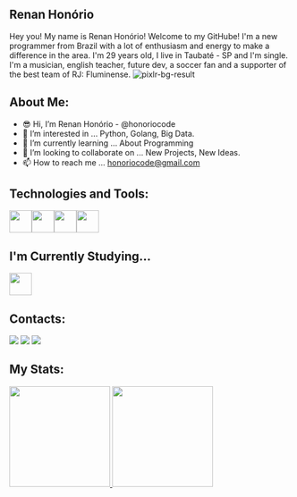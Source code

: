 ## Renan Honório                   

Hey you! My name is Renan Honório! Welcome to my GitHube!
I'm a new programmer from Brazil with a lot of enthusiasm and energy to make a difference in the area. I'm 29 years old, I live in Taubaté - SP and I'm single. I'm a musician, english teacher, future dev, a soccer fan and a supporter of the best team of RJ: Fluminense. ![pixlr-bg-result](https://user-images.githubusercontent.com/106161895/177099969-6cb4581f-4394-476e-8c03-bdc99baf6918.png) 

## About Me:

- 😎 Hi, I’m Renan Honório - @honoriocode 
- 👀 I’m interested in ... Python, Golang, Big Data.
- 🌱 I’m currently learning ... About Programming
- 💞️ I’m looking to collaborate on ... New Projects, New Ideas.
- 📫 How to reach me ... honoriocode@gmail.com

## Technologies and Tools:

<img src="https://cdn.jsdelivr.net/gh/devicons/devicon/icons/python/python-original-wordmark.svg" width="40" height="40"/><img src="https://cdn.jsdelivr.net/gh/devicons/devicon/icons/git/git-original.svg" width="40" height="40"/><img src="https://cdn.jsdelivr.net/gh/devicons/devicon/icons/github/github-original-wordmark.svg" width="40" height="40"/><img src="https://cdn.jsdelivr.net/gh/devicons/devicon/icons/mysql/mysql-original-wordmark.svg" width="40" height="40"/>
                   

## I'm Currently Studying...

<img src="https://cdn.jsdelivr.net/gh/devicons/devicon/icons/go/go-original-wordmark.svg" width="40" height="40" />
          
          
## Contacts:

<div>
<a href="https://instagram.com/honoriocode" target="_blank"><img src="https://img.shields.io/badge/-Instagram-%23E4405F?style=for-the-badge&logo=instagram&logoColor=white" target="_blank"></a>
<a href = "mailto:honoriocode@gmail.com"><img src="https://img.shields.io/badge/Gmail-D14836?style=for-the-badge&logo=gmail&logoColor=white" target="_blank"></a>
<a href="https://www.linkedin.com/in/renan-honorio/" target="_blank"><img src="https://img.shields.io/badge/-LinkedIn-%230077B5?style=for-the-badge&logo=linkedin&logoColor=white" target="_blank"></a>   
</div>
          

## My Stats:
<div>
<a href="https://github.com/honoriocode">
<img height="180em" src="https://github-readme-stats.vercel.app/api/top-langs/?username=honoriocode&layout=compact&langs_count=7&theme=dracula"/>
<img height="180em" src="https://github-readme-stats.vercel.app/api?username=honoriocode&show_icons=true&theme=dracula&include_all_commits=true&count_private=true"/>
</div>
  
